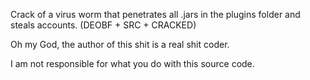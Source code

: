 Crack of a virus worm that penetrates all .jars in the plugins folder and steals accounts. (DEOBF + SRC + CRACKED)

Oh my God, the author of this shit is a real shit coder.

I am not responsible for what you do with this source code.

